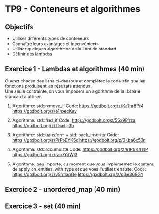 # TP9 - Conteneurs et algorithmes

## Objectifs

- Utiliser différents types de conteneurs
- Connaître leurs avantages et inconvénients
- Utiliser quelques algorithmes de la librairie standard
- Définir des lambdas

## Exercice 1 - Lambdas et algorithmes (40 min)

Ouvrez chacun des liens ci-dessous et complétez le code afin que les fonctions produisent les résultats attendus.  
Une seule contrainte, on vous imposera un algorithme de la librairie standard à utiliser.

1. Algorithme: std::remove_if
   Code: https://godbolt.org/z/KaTnr8Pr4
  https://godbolt.org/z/e1hxecKav

2. Algorithme: std::find_if
   Code: https://godbolt.org/z/55x9Efrza
   https://godbolt.org/z/T5adjjj3h

3. Algorithme: std::transform + std::back_inserter
   Code: https://godbolt.org/z/PrPoEYK5d
   https://godbolt.org/z/3Kba6x53n

4. Algorithme: std::accumulate
   Code: https://godbolt.org/z/61P6K414P
   https://godbolt.org/z/rao7YdWj3

6. Algorithme: peu importe, du moment que vous implémentez le contenu de apply_on_entities_with_type et que vous l'utilisez ensuite.
   Code: https://godbolt.org/z/v5rn1aqGe
   https://godbolt.org/z/d3je369GY


## Exercice 2 - unordered_map (40 min)




## Exercice 3 - set (40 min)
